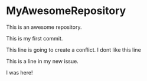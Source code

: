 # MyAwesomeRepository
This is an awesome repository.
 
This is my first commit. 

This line is going to create a conflict. I dont like this line

This is a line in my new issue. 

I was here!
